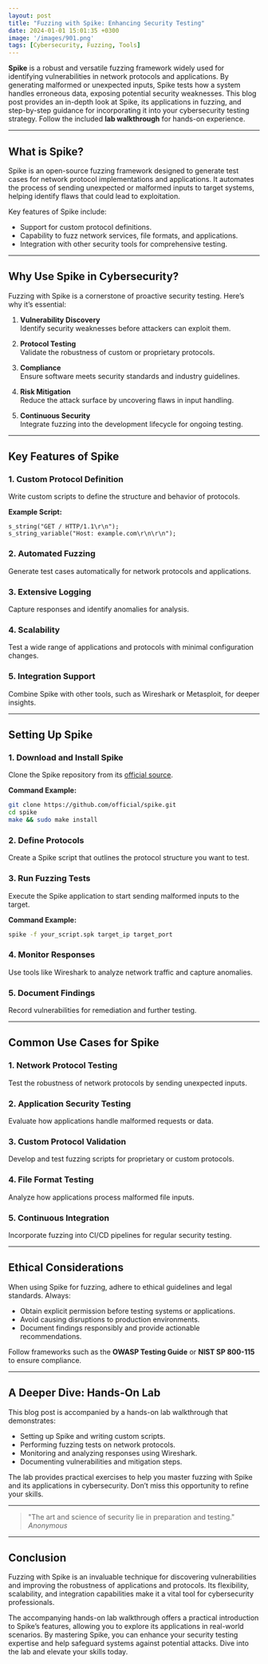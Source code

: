 ```yaml
---
layout: post
title: "Fuzzing with Spike: Enhancing Security Testing"
date: 2024-01-01 15:01:35 +0300
image: '/images/901.png'
tags: [Cybersecurity, Fuzzing, Tools]
---
```


**Spike** is a robust and versatile fuzzing framework widely used for identifying vulnerabilities in network protocols and applications. By generating malformed or unexpected inputs, Spike tests how a system handles erroneous data, exposing potential security weaknesses. This blog post provides an in-depth look at Spike, its applications in fuzzing, and step-by-step guidance for incorporating it into your cybersecurity testing strategy. Follow the included **lab walkthrough** for hands-on experience.

---

## What is Spike?

Spike is an open-source fuzzing framework designed to generate test cases for network protocol implementations and applications. It automates the process of sending unexpected or malformed inputs to target systems, helping identify flaws that could lead to exploitation.

Key features of Spike include:
- Support for custom protocol definitions.  
- Capability to fuzz network services, file formats, and applications.  
- Integration with other security tools for comprehensive testing.  

---

## Why Use Spike in Cybersecurity?

Fuzzing with Spike is a cornerstone of proactive security testing. Here’s why it’s essential:

1. **Vulnerability Discovery**  
   Identify security weaknesses before attackers can exploit them.

2. **Protocol Testing**  
   Validate the robustness of custom or proprietary protocols.

3. **Compliance**  
   Ensure software meets security standards and industry guidelines.

4. **Risk Mitigation**  
   Reduce the attack surface by uncovering flaws in input handling.

5. **Continuous Security**  
   Integrate fuzzing into the development lifecycle for ongoing testing.

---

## Key Features of Spike

### 1. **Custom Protocol Definition**
Write custom scripts to define the structure and behavior of protocols.

**Example Script:**
```spike
s_string("GET / HTTP/1.1\r\n");
s_string_variable("Host: example.com\r\n\r\n");
```

### 2. **Automated Fuzzing**
Generate test cases automatically for network protocols and applications.

### 3. **Extensive Logging**
Capture responses and identify anomalies for analysis.

### 4. **Scalability**
Test a wide range of applications and protocols with minimal configuration changes.

### 5. **Integration Support**
Combine Spike with other tools, such as Wireshark or Metasploit, for deeper insights.

---

## Setting Up Spike

### 1. **Download and Install Spike**
Clone the Spike repository from its [official source](https://github.com).

**Command Example:**
```bash
git clone https://github.com/official/spike.git
cd spike
make && sudo make install
```

### 2. **Define Protocols**
Create a Spike script that outlines the protocol structure you want to test.

### 3. **Run Fuzzing Tests**
Execute the Spike application to start sending malformed inputs to the target.

**Command Example:**
```bash
spike -f your_script.spk target_ip target_port
```

### 4. **Monitor Responses**
Use tools like Wireshark to analyze network traffic and capture anomalies.

### 5. **Document Findings**
Record vulnerabilities for remediation and further testing.

---

## Common Use Cases for Spike

### 1. **Network Protocol Testing**
Test the robustness of network protocols by sending unexpected inputs.

### 2. **Application Security Testing**
Evaluate how applications handle malformed requests or data.

### 3. **Custom Protocol Validation**
Develop and test fuzzing scripts for proprietary or custom protocols.

### 4. **File Format Testing**
Analyze how applications process malformed file inputs.

### 5. **Continuous Integration**
Incorporate fuzzing into CI/CD pipelines for regular security testing.

---

## Ethical Considerations

When using Spike for fuzzing, adhere to ethical guidelines and legal standards. Always:
- Obtain explicit permission before testing systems or applications.
- Avoid causing disruptions to production environments.
- Document findings responsibly and provide actionable recommendations.

Follow frameworks such as the **OWASP Testing Guide** or **NIST SP 800-115** to ensure compliance.

---

## A Deeper Dive: Hands-On Lab

This blog post is accompanied by a hands-on lab walkthrough that demonstrates:
- Setting up Spike and writing custom scripts.
- Performing fuzzing tests on network protocols.
- Monitoring and analyzing responses using Wireshark.
- Documenting vulnerabilities and mitigation steps.

The lab provides practical exercises to help you master fuzzing with Spike and its applications in cybersecurity. Don’t miss this opportunity to refine your skills.

---

> "The art and science of security lie in preparation and testing."  
> <cite>Anonymous</cite>

---

## Conclusion

Fuzzing with Spike is an invaluable technique for discovering vulnerabilities and improving the robustness of applications and protocols. Its flexibility, scalability, and integration capabilities make it a vital tool for cybersecurity professionals.

The accompanying hands-on lab walkthrough offers a practical introduction to Spike’s features, allowing you to explore its applications in real-world scenarios. By mastering Spike, you can enhance your security testing expertise and help safeguard systems against potential attacks. Dive into the lab and elevate your skills today.